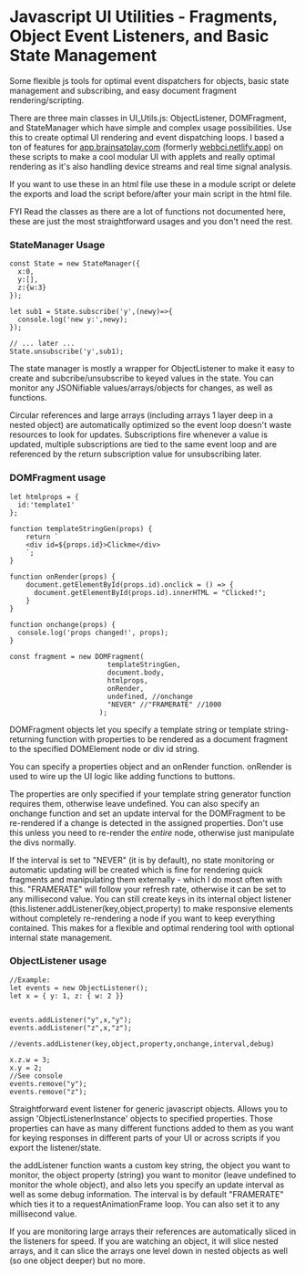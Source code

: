 # Javascript UI Utilities - Fragments, Object Event Listeners, and Basic State Management
Some flexible js tools for optimal event dispatchers for objects, basic state management and subscribing, and easy document fragment rendering/scripting.

There are three main classes in UI_Utils.js: ObjectListener, DOMFragment, and StateManager which have simple and complex usage possibilities. Use this to create optimal UI rendering and event dispatching loops. I based a ton of features for [app.brainsatplay.com](app.brainsatplay.com) (formerly [webbci.netlify.app](webbci.netlify.app)) on these scripts to make a cool modular UI with applets and really optimal rendering as it's also handling device streams and real time signal analysis.

If you want to use these in an html file use these in a module script or delete the exports and load the script before/after your main script in the html file.

FYI Read the classes as there are a lot of functions not documented here, these are just the most straightforward usages and you don't need the rest.

### StateManager Usage
```
const State = new StateManager({
  x:0,
  y:[],
  z:{w:3}
});

let sub1 = State.subscribe('y',(newy)=>{
  console.log('new y:',newy);
});

// ... later ...   
State.unsubscribe('y',sub1);
```
The state manager is mostly a wrapper for ObjectListener to make it easy to create and subcribe/unsubscribe to keyed values in the state. You can monitor any JSONifiable values/arrays/objects for changes, as well as functions. 

Circular references and large arrays (including arrays 1 layer deep in a nested object) are automatically optimized so the event loop doesn't waste resources to look for updates. Subscriptions fire whenever a value is updated, multiple subscriptions are tied to the same event loop and are referenced by the return subscription value for unsubscribing later.

### DOMFragment usage
```
let htmlprops = {
  id:'template1'
};

function templateStringGen(props) {
    return `
    <div id=${props.id}>Clickme</div>
    `;
}

function onRender(props) {
    document.getElementById(props.id).onclick = () => { 
      document.getElementById(props.id).innerHTML = "Clicked!"; 
    }
}

function onchange(props) {
  console.log('props changed!', props);
}

const fragment = new DOMFragment(
                        templateStringGen,
                        document.body,
                        htmlprops,
                        onRender,
                        undefined, //onchange
                        "NEVER" //"FRAMERATE" //1000
                      ); 
```
DOMFragment objects let you specify a template string or template string-returning function with properties to be rendered as a document fragment to the specified DOMElement node or div id string. 

You can specify a properties object and an onRender function. onRender is used to wire up the UI logic like adding functions to buttons. 

The properties are only specified if your template string generator function requires them, otherwise leave undefined. You can also specify an onchange function and set an update interval for the DOMFragment to be re-rendered if a change is detected in the assigned properties. Don't use this unless you need to re-render the *entire* node, otherwise just manipulate the divs normally.

If the interval is set to "NEVER" (it is by default), no state monitoring or automatic updating will be created which is fine for rendering quick fragments and manipulating them externally - which I do most often with this. "FRAMERATE" will follow your refresh rate, otherwise it can be set to any millisecond value. You can still create keys in its internal object listener (this.listener.addListener(key,object,property) to make responsive elements without completely re-rendering a node if you want to keep everything contained. This makes for a flexible and optimal rendering tool with optional internal state management.

### ObjectListener usage
```
//Example:
let events = new ObjectListener();
let x = { y: 1, z: { w: 2 }}


events.addListener("y",x,"y");
events.addListener("z",x,"z");

//events.addListener(key,object,property,onchange,interval,debug)

x.z.w = 3;
x.y = 2;
//See console
events.remove("y");
events.remove("z");

```

Straightforward event listener for generic javascript objects. Allows you to assign 'ObjectListenerInstance'  objects to specified properties. Those properties can have as many different functions added to them as you want for keying responses in different parts of your UI or across scripts if you export the listener/state.

the addListener function wants a custom key string, the object you want to monitor, the object property (string) you want to monitor (leave undefined to monitor the whole object), and also lets you specify an update interval as well as some debug information. The interval is by default "FRAMERATE" which ties it to a requestAnimationFrame loop. You can also set it to any millisecond value.

If you are monitoring large arrays their references are automatically sliced in the listeners for speed. If you are watching an object, it will slice nested arrays, and it can slice the arrays one level down in nested objects as well (so one object deeper) but no more.



